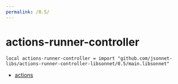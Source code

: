 ```yaml
---
permalink: /0.5/
---
```


# actions-runner-controller

```jsonnet
local actions-runner-controller = import "github.com/jsonnet-libs/actions-runner-controller-libsonnet/0.5/main.libsonnet"
```



* [actions](actions/index.md)